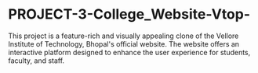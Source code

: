 # PROJECT-3-College_Website-Vtop-
This project is a feature-rich and visually appealing clone of the Vellore Institute of Technology, Bhopal's official website. The website offers an interactive platform designed to enhance the user experience for students, faculty, and staff.
